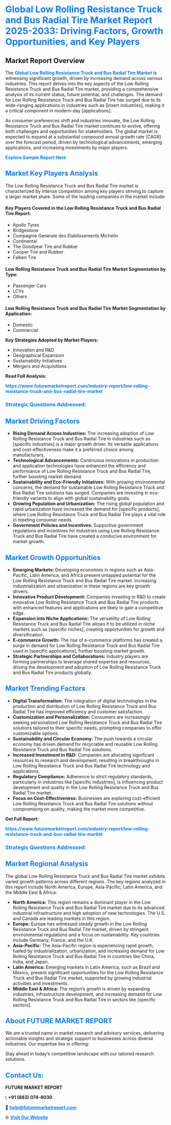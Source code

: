 <h1 style="color: #007BFF;">Global Low Rolling Resistance Truck and Bus Radial Tire Market Report 2025-2033: Driving Factors, Growth Opportunities, and Key Players</h1>

<section id="overview">
<h2>Market Report Overview</h2>
<p>The <a href="https://www.futuremarketreport.com/industry-report/low-rolling-resistance-truck-and-bus-radial-tire-market" style="color: #007BFF; text-decoration: none;"><strong>Global Low Rolling Resistance Truck and Bus Radial Tire Market</strong></a> is witnessing significant growth, driven by increasing demand across various industries. This report delves into the key aspects of the Low Rolling Resistance Truck and Bus Radial Tire market, providing a comprehensive analysis of its current status, future potential, and challenges. The demand for Low Rolling Resistance Truck and Bus Radial Tire has surged due to its wide-ranging applications in industries such as [insert industries], making it a critical component in modern-day [applications].</p>
<p>As consumer preferences shift and industries innovate, the Low Rolling Resistance Truck and Bus Radial Tire market continues to evolve, offering both challenges and opportunities for stakeholders. The global market is expected to expand at a substantial compound annual growth rate (CAGR) over the forecast period, driven by technological advancements, emerging applications, and increasing investments by major players.</p>
</section>

<section id="overview">
<p><a href="https://www.futuremarketreport.com/request-sample/reportId=34841" style="color: #007BFF; text-decoration: none;"><strong>Explore Sample Report Here</strong></a></p>
</section>

<section id="key-players">
<h2 style="color: #007BFF;">Market Key Players Analysis</h2>
<p>The Low Rolling Resistance Truck and Bus Radial Tire market is characterized by intense competition among key players striving to capture a larger market share. Some of the leading companies in the market include:</p>
<h4>Key Players Covered in the Low Rolling Resistance Truck and Bus Radial Tire Report:</h4>
<ul><li>Apollo Tyres</li><li>Bridgestone</li><li>Compagnie Generale des Etablissements Michelin</li><li>Continental</li><li>The Goodyear Tire and Rubber</li><li>Cooper Tire and Rubber</li><li>Falken Tire</li></ul>
<h4>Low Rolling Resistance Truck and Bus Radial Tire Market Segmentation by Type:</h4>
<ul><li>Passenger Cars</li><li>LCVs</li><li>Others</li></ul>

<h4>Low Rolling Resistance Truck and Bus Radial Tire Market Segmentation by Application:</h4>
<ul><li>Domestic</li><li>Commercial</li></ul>
<p><strong>Key Strategies Adopted by Market Players:</strong></p>
<ul>
<li>Innovation and R&D</li>
<li>Geographical Expansion</li>
<li>Sustainability Initiatives</li>
<li>Mergers and Acquisitions</li>
</ul>
</section>

<section>
<p><strong>Read Full Analysis: </strong></p><a href="https://www.futuremarketreport.com/industry-report/low-rolling-resistance-truck-and-bus-radial-tire-market" style="color: #007BFF; text-decoration: none;"><strong>https://www.futuremarketreport.com/industry-report/low-rolling-resistance-truck-and-bus-radial-tire-market</strong></a>
<h3 style="color: #007BFF;">Strategic Questions Addressed:</h3>
</section>

<section id="driving-factors">
<h2 style="color: #007BFF;">Market Driving Factors</h2>
<ul>
<li><strong>Rising Demand Across Industries:</strong> The increasing adoption of Low Rolling Resistance Truck and Bus Radial Tire in industries such as [specific industries] is a major growth driver. Its versatile applications and cost-effectiveness make it a preferred choice among manufacturers.</li>
<li><strong>Technological Advancements:</strong> Continuous innovations in production and application technologies have enhanced the efficiency and performance of Low Rolling Resistance Truck and Bus Radial Tire, further boosting market demand.</li>
<li><strong>Sustainability and Eco-Friendly Initiatives:</strong> With growing environmental concerns, the demand for sustainable Low Rolling Resistance Truck and Bus Radial Tire solutions has surged. Companies are investing in eco-friendly variants to align with global sustainability goals.</li>
<li><strong>Growing Population and Urbanization:</strong> The rising global population and rapid urbanization have increased the demand for [specific products], where Low Rolling Resistance Truck and Bus Radial Tire plays a vital role in meeting consumer needs.</li>
<li><strong>Government Policies and Incentives:</strong> Supportive government regulations and incentives for industries using Low Rolling Resistance Truck and Bus Radial Tire have created a conducive environment for market growth.</li>
</ul>
</section>

<section id="growth-opportunities">
<h2 style="color: #007BFF;">Market Growth Opportunities</h2>
<ul>
<li><strong>Emerging Markets:</strong> Developing economies in regions such as Asia-Pacific, Latin America, and Africa present untapped potential for the Low Rolling Resistance Truck and Bus Radial Tire market. Increasing industrialization and urbanization in these regions are key growth drivers.</li>
<li><strong>Innovative Product Development:</strong> Companies investing in R&D to create innovative Low Rolling Resistance Truck and Bus Radial Tire products with enhanced features and applications are likely to gain a competitive edge.</li>
<li><strong>Expansion into Niche Applications:</strong> The versatility of Low Rolling Resistance Truck and Bus Radial Tire allows it to be utilized in niche markets such as [specific niches], creating opportunities for growth and diversification.</li>
<li><strong>E-commerce Growth:</strong> The rise of e-commerce platforms has created a surge in demand for Low Rolling Resistance Truck and Bus Radial Tire used in [specific applications], further boosting market growth.</li>
<li><strong>Strategic Partnerships and Collaborations:</strong> Industry players are forming partnerships to leverage shared expertise and resources, driving the development and adoption of Low Rolling Resistance Truck and Bus Radial Tire products globally.</li>
</ul>
</section>

<section id="trending-factors">
<h2 style="color: #007BFF;">Market Trending Factors</h2>
<ul>
<li><strong>Digital Transformation:</strong> The integration of digital technologies in the production and distribution of Low Rolling Resistance Truck and Bus Radial Tire has improved efficiency and customer satisfaction.</li>
<li><strong>Customization and Personalization:</strong> Consumers are increasingly seeking personalized Low Rolling Resistance Truck and Bus Radial Tire solutions tailored to their specific needs, prompting companies to offer customizable options.</li>
<li><strong>Sustainability and Circular Economy:</strong> The push towards a circular economy has driven demand for recyclable and reusable Low Rolling Resistance Truck and Bus Radial Tire solutions.</li>
<li><strong>Increased Investment in R&D:</strong> Companies are allocating significant resources to research and development, resulting in breakthroughs in Low Rolling Resistance Truck and Bus Radial Tire technology and applications.</li>
<li><strong>Regulatory Compliance:</strong> Adherence to strict regulatory standards, particularly in industries like [specific industries], is influencing product development and quality in the Low Rolling Resistance Truck and Bus Radial Tire market.</li>
<li><strong>Focus on Cost-Effectiveness:</strong> Businesses are exploring cost-efficient Low Rolling Resistance Truck and Bus Radial Tire solutions without compromising on quality, making the market more competitive.</li>
</ul>
</section>

<section>
<p><strong>Get Full Report: </strong></p><a href="https://www.futuremarketreport.com/industry-report/low-rolling-resistance-truck-and-bus-radial-tire-market" style="color: #007BFF; text-decoration: none;"><strong>https://www.futuremarketreport.com/industry-report/low-rolling-resistance-truck-and-bus-radial-tire-market</strong></a>
<h3 style="color: #007BFF;">Strategic Questions Addressed:</h3>
</section>


<section id="regional-analysis">
<h2 style="color: #007BFF;">Market Regional Analysis</h2>
<p>The global Low Rolling Resistance Truck and Bus Radial Tire market exhibits varied growth patterns across different regions. The key regions analyzed in this report include North America, Europe, Asia-Pacific, Latin America, and the Middle East & Africa:</p>
<ul>
<li><strong>North America:</strong> This region remains a dominant player in the Low Rolling Resistance Truck and Bus Radial Tire market due to its advanced industrial infrastructure and high adoption of new technologies. The U.S. and Canada are leading markets in this region.</li>
<li><strong>Europe:</strong> Europe has witnessed steady growth in the Low Rolling Resistance Truck and Bus Radial Tire market, driven by stringent environmental regulations and a focus on sustainability. Key countries include Germany, France, and the U.K.</li>
<li><strong>Asia-Pacific:</strong> The Asia-Pacific region is experiencing rapid growth, fueled by industrialization, urbanization, and increasing demand for Low Rolling Resistance Truck and Bus Radial Tire in countries like China, India, and Japan.</li>
<li><strong>Latin America:</strong> Emerging markets in Latin America, such as Brazil and Mexico, present significant opportunities for the Low Rolling Resistance Truck and Bus Radial Tire market, supported by growing industrial activities and investments.</li>
<li><strong>Middle East & Africa:</strong> The region’s growth is driven by expanding industries, infrastructure development, and increasing demand for Low Rolling Resistance Truck and Bus Radial Tire in sectors like [specific sectors].</li>
</ul>
</section>

<footer>
<h2 style="color: #007BFF;">About FUTURE MARKET REPORT</h2>
<p>We are a trusted name in market research and advisory services, delivering actionable insights and strategic support to businesses across diverse industries. Our expertise lies in offering:</p>

<p>Stay ahead in today’s competitive landscape with our tailored research solutions.</p>

<h2 style="color: #007BFF;">Contact Us:</h2>
<p><strong>FUTURE MARKET REPORT</strong></p>
<p>📞 <strong>+91 (883) 074-8030</strong></p>
<p>📧 <strong><a href="mailto:help@futuremarketreport.com" style="color: #007BFF;">help@futuremarketreport.com</a></strong></p>
<p>🌐 <strong><a href="https://www.futuremarketreport.com/" style="color: #007BFF;">Visit Our Website</a></strong></p>
</footer>